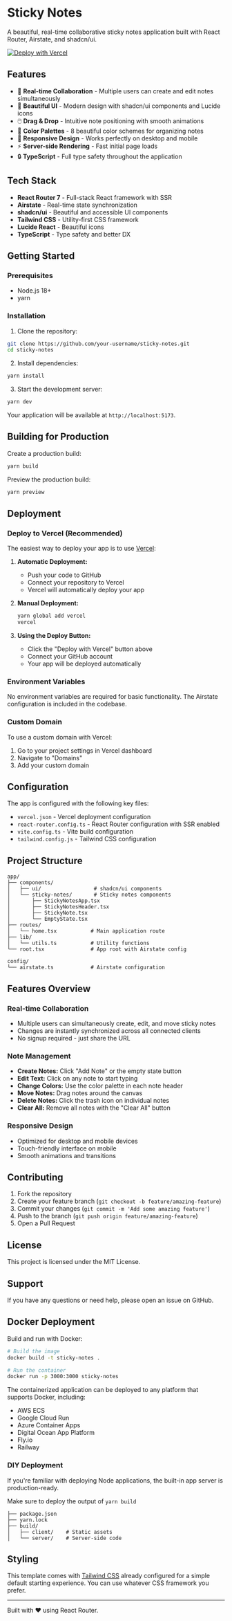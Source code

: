 # Sticky Notes

A beautiful, real-time collaborative sticky notes application built with React Router, Airstate, and shadcn/ui.

[![Deploy with Vercel](https://vercel.com/button)](https://vercel.com/new/clone?repository-url=https://github.com/your-username/sticky-notes)

## Features

- 🚀 **Real-time Collaboration** - Multiple users can create and edit notes simultaneously
- 🎨 **Beautiful UI** - Modern design with shadcn/ui components and Lucide icons
- 🖱️ **Drag & Drop** - Intuitive note positioning with smooth animations
- 🎨 **Color Palettes** - 8 beautiful color schemes for organizing notes
- 📱 **Responsive Design** - Works perfectly on desktop and mobile
- ⚡️ **Server-side Rendering** - Fast initial page loads
- 🔒 **TypeScript** - Full type safety throughout the application

## Tech Stack

- **React Router 7** - Full-stack React framework with SSR
- **Airstate** - Real-time state synchronization
- **shadcn/ui** - Beautiful and accessible UI components
- **Tailwind CSS** - Utility-first CSS framework
- **Lucide React** - Beautiful icons
- **TypeScript** - Type safety and better DX

## Getting Started

### Prerequisites

- Node.js 18+
- yarn

### Installation

1. Clone the repository:

```bash
git clone https://github.com/your-username/sticky-notes.git
cd sticky-notes
```

2. Install dependencies:

```bash
yarn install
```

3. Start the development server:

```bash
yarn dev
```

Your application will be available at `http://localhost:5173`.

## Building for Production

Create a production build:

```bash
yarn build
```

Preview the production build:

```bash
yarn preview
```

## Deployment

### Deploy to Vercel (Recommended)

The easiest way to deploy your app is to use [Vercel](https://vercel.com/):

1. **Automatic Deployment:**

   - Push your code to GitHub
   - Connect your repository to Vercel
   - Vercel will automatically deploy your app

2. **Manual Deployment:**

   ```bash
   yarn global add vercel
   vercel
   ```

3. **Using the Deploy Button:**
   - Click the "Deploy with Vercel" button above
   - Connect your GitHub account
   - Your app will be deployed automatically

### Environment Variables

No environment variables are required for basic functionality. The Airstate configuration is included in the codebase.

### Custom Domain

To use a custom domain with Vercel:

1. Go to your project settings in Vercel dashboard
2. Navigate to "Domains"
3. Add your custom domain

## Configuration

The app is configured with the following key files:

- `vercel.json` - Vercel deployment configuration
- `react-router.config.ts` - React Router configuration with SSR enabled
- `vite.config.ts` - Vite build configuration
- `tailwind.config.js` - Tailwind CSS configuration

## Project Structure

```
app/
├── components/
│   ├── ui/                 # shadcn/ui components
│   └── sticky-notes/       # Sticky notes components
│       ├── StickyNotesApp.tsx
│       ├── StickyNotesHeader.tsx
│       ├── StickyNote.tsx
│       └── EmptyState.tsx
├── routes/
│   └── home.tsx           # Main application route
├── lib/
│   └── utils.ts           # Utility functions
└── root.tsx               # App root with Airstate config

config/
└── airstate.ts            # Airstate configuration
```

## Features Overview

### Real-time Collaboration

- Multiple users can simultaneously create, edit, and move sticky notes
- Changes are instantly synchronized across all connected clients
- No signup required - just share the URL

### Note Management

- **Create Notes:** Click "Add Note" or the empty state button
- **Edit Text:** Click on any note to start typing
- **Change Colors:** Use the color palette in each note header
- **Move Notes:** Drag notes around the canvas
- **Delete Notes:** Click the trash icon on individual notes
- **Clear All:** Remove all notes with the "Clear All" button

### Responsive Design

- Optimized for desktop and mobile devices
- Touch-friendly interface on mobile
- Smooth animations and transitions

## Contributing

1. Fork the repository
2. Create your feature branch (`git checkout -b feature/amazing-feature`)
3. Commit your changes (`git commit -m 'Add some amazing feature'`)
4. Push to the branch (`git push origin feature/amazing-feature`)
5. Open a Pull Request

## License

This project is licensed under the MIT License.

## Support

If you have any questions or need help, please open an issue on GitHub.

## Docker Deployment

Build and run with Docker:

```bash
# Build the image
docker build -t sticky-notes .

# Run the container
docker run -p 3000:3000 sticky-notes
```

The containerized application can be deployed to any platform that supports Docker, including:

- AWS ECS
- Google Cloud Run
- Azure Container Apps
- Digital Ocean App Platform
- Fly.io
- Railway

### DIY Deployment

If you're familiar with deploying Node applications, the built-in app server is production-ready.

Make sure to deploy the output of `yarn build`

```
├── package.json
├── yarn.lock
├── build/
│   ├── client/    # Static assets
│   └── server/    # Server-side code
```

## Styling

This template comes with [Tailwind CSS](https://tailwindcss.com/) already configured for a simple default starting experience. You can use whatever CSS framework you prefer.

---

Built with ❤️ using React Router.
